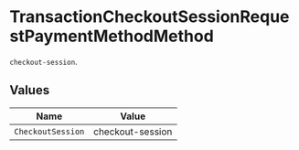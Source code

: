 # TransactionCheckoutSessionRequestPaymentMethodMethod

`checkout-session`.


## Values

| Name              | Value             |
| ----------------- | ----------------- |
| `CheckoutSession` | checkout-session  |